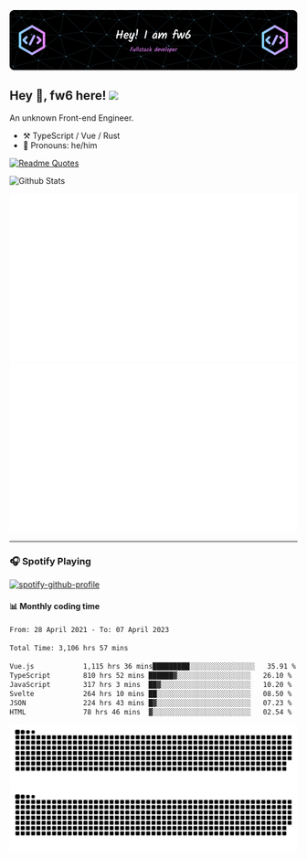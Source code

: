 ![Header](github-header-image.png)

## Hey 👋, fw6 here! <img src="https://github.githubassets.com/images/mona-whisper.gif" height="24" />


An unknown Front-end Engineer.

-   :hammer_and_pick: TypeScript / Vue / Rust
-   :man: Pronouns: he/him


[![Readme Quotes](https://quotes-github-readme.vercel.app/api?type=horizontal&theme=algolia)](https://github.com/piyushsuthar/github-readme-quotes)



![Github Stats](https://github-readme-stats.vercel.app/api?username=fw6&bg_color=30,e96443,904e95&title_color=fff&text_color=fff)

![](https://raw.githubusercontent.com/fw6/github-stats-transparent/output/generated/overview.svg)
![](https://raw.githubusercontent.com/fw6/github-stats-transparent/output/generated/languages.svg)


---

### 🎧 Spotify Playing

<!-- ![spotify-github-profile](/img/default.svg) -->

[![spotify-github-profile](https://spotify-github-profile.vercel.app/api/view?uid=r6wn4hdvypv0lkzyrj0e0pjct&cover_image=true&theme=default&bar_color=53b14f&bar_color_cover=true)](https://github.com/kittinan/spotify-github-profile)
#### :bar_chart: Monthly coding time

<!--START_SECTION:waka-->

```text
From: 28 April 2021 - To: 07 April 2023

Total Time: 3,106 hrs 57 mins

Vue.js            1,115 hrs 36 mins█████████░░░░░░░░░░░░░░░░   35.91 %
TypeScript        810 hrs 52 mins ██████▓░░░░░░░░░░░░░░░░░░   26.10 %
JavaScript        317 hrs 3 mins  ██▓░░░░░░░░░░░░░░░░░░░░░░   10.20 %
Svelte            264 hrs 10 mins ██░░░░░░░░░░░░░░░░░░░░░░░   08.50 %
JSON              224 hrs 43 mins █▓░░░░░░░░░░░░░░░░░░░░░░░   07.23 %
HTML              78 hrs 46 mins  ▓░░░░░░░░░░░░░░░░░░░░░░░░   02.54 %
```

<!--END_SECTION:waka-->




![github contribution grid snake animation](https://raw.githubusercontent.com/platane/platane/output/github-contribution-grid-snake-dark.svg#gh-dark-mode-only)![github contribution grid snake animation](https://raw.githubusercontent.com/platane/platane/output/github-contribution-grid-snake.svg#gh-light-mode-only)
